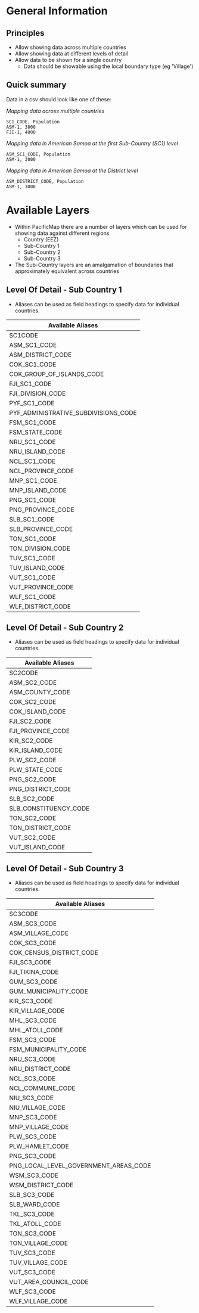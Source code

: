 # General Information

## Principles
- Allow showing data across multiple countries
- Allow showing data at different levels of detail
- Allow data to be shown for a single country
  - Data should be showable using the local boundary type (eg 'Village')


## Quick summary
Data in a csv should look like one of these:

*Mapping data across multiple countries*
````
SC1_CODE, Population
ASM-1, 3000
FJI-1, 4000
````

*Mapping data in American Samoa at the first Sub-Country (SC1) level*
````
ASM_SC1_CODE, Population
ASM-1, 3000
````

*Mapping data in American Samoa at the District level*
````
ASM_DISTRICT_CODE, Population
ASM-1, 3000
````

# Available Layers
- Within PacificMap there are a number of layers which can be used for showing data against different regions
  - Country (EEZ)
  - Sub-Country 1
  - Sub-Country 2
  - Sub-Country 3
- The Sub-Country layers are an amalgamation of boundaries that approximately equivalent across countries

## Level Of Detail - Sub Country 1 
- Aliases can be used as field headings to specify data for individual countries.

|         Available Aliases          |
|------------------------------------|
|SC1CODE                             |
|ASM_SC1_CODE                        |
|ASM_DISTRICT_CODE                   |
|COK_SC1_CODE                        |
|COK_GROUP_OF_ISLANDS_CODE           |
|FJI_SC1_CODE                        |
|FJI_DIVISION_CODE                   |
|PYF_SC1_CODE                        |
|PYF_ADMINISTRATIVE_SUBDIVISIONS_CODE|
|FSM_SC1_CODE                        |
|FSM_STATE_CODE                      |
|NRU_SC1_CODE                        |
|NRU_ISLAND_CODE                     |
|NCL_SC1_CODE                        |
|NCL_PROVINCE_CODE                   |
|MNP_SC1_CODE                        |
|MNP_ISLAND_CODE                     |
|PNG_SC1_CODE                        |
|PNG_PROVINCE_CODE                   |
|SLB_SC1_CODE                        |
|SLB_PROVINCE_CODE                   |
|TON_SC1_CODE                        |
|TON_DIVISION_CODE                   |
|TUV_SC1_CODE                        |
|TUV_ISLAND_CODE                     |
|VUT_SC1_CODE                        |
|VUT_PROVINCE_CODE                   |
|WLF_SC1_CODE                        |
|WLF_DISTRICT_CODE                   |


## Level Of Detail - Sub Country 2 
- Aliases can be used as field headings to specify data for individual countries.

|  Available Aliases  |
|---------------------|
|SC2CODE              |
|ASM_SC2_CODE         |
|ASM_COUNTY_CODE      |
|COK_SC2_CODE         |
|COK_ISLAND_CODE      |
|FJI_SC2_CODE         |
|FJI_PROVINCE_CODE    |
|KIR_SC2_CODE         |
|KIR_ISLAND_CODE      |
|PLW_SC2_CODE         |
|PLW_STATE_CODE       |
|PNG_SC2_CODE         |
|PNG_DISTRICT_CODE    |
|SLB_SC2_CODE         |
|SLB_CONSTITUENCY_CODE|
|TON_SC2_CODE         |
|TON_DISTRICT_CODE    |
|VUT_SC2_CODE         |
|VUT_ISLAND_CODE      |


## Level Of Detail - Sub Country 3 
- Aliases can be used as field headings to specify data for individual countries.

|          Available Aliases          |
|-------------------------------------|
|SC3CODE                              |
|ASM_SC3_CODE                         |
|ASM_VILLAGE_CODE                     |
|COK_SC3_CODE                         |
|COK_CENSUS_DISTRICT_CODE             |
|FJI_SC3_CODE                         |
|FJI_TIKINA_CODE                      |
|GUM_SC3_CODE                         |
|GUM_MUNICIPALITY_CODE                |
|KIR_SC3_CODE                         |
|KIR_VILLAGE_CODE                     |
|MHL_SC3_CODE                         |
|MHL_ATOLL_CODE                       |
|FSM_SC3_CODE                         |
|FSM_MUNICIPALITY_CODE                |
|NRU_SC3_CODE                         |
|NRU_DISTRICT_CODE                    |
|NCL_SC3_CODE                         |
|NCL_COMMUNE_CODE                     |
|NIU_SC3_CODE                         |
|NIU_VILLAGE_CODE                     |
|MNP_SC3_CODE                         |
|MNP_VILLAGE_CODE                     |
|PLW_SC3_CODE                         |
|PLW_HAMLET_CODE                      |
|PNG_SC3_CODE                         |
|PNG_LOCAL_LEVEL_GOVERNMENT_AREAS_CODE|
|WSM_SC3_CODE                         |
|WSM_DISTRICT_CODE                    |
|SLB_SC3_CODE                         |
|SLB_WARD_CODE                        |
|TKL_SC3_CODE                         |
|TKL_ATOLL_CODE                       |
|TON_SC3_CODE                         |
|TON_VILLAGE_CODE                     |
|TUV_SC3_CODE                         |
|TUV_VILLAGE_CODE                     |
|VUT_SC3_CODE                         |
|VUT_AREA_COUNCIL_CODE                |
|WLF_SC3_CODE                         |
|WLF_VILLAGE_CODE                     |
